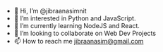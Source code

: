 - 👋 Hi, I’m @jibraanasimnit
- 👀 I’m interested in Python and JavaScript.
- 🌱 I’m currently learning NodeJS and React.
- 💞️ I’m looking to collaborate on Web Dev Projects
- 📫 How to reach me jibraanasim@gmail.com

<!---
jibraanasimnit/jibraanasimnit is a ✨ special ✨ repository because its `README.md` (this file) appears on your GitHub profile.
You can click the Preview link to take a look at your changes.
--->
